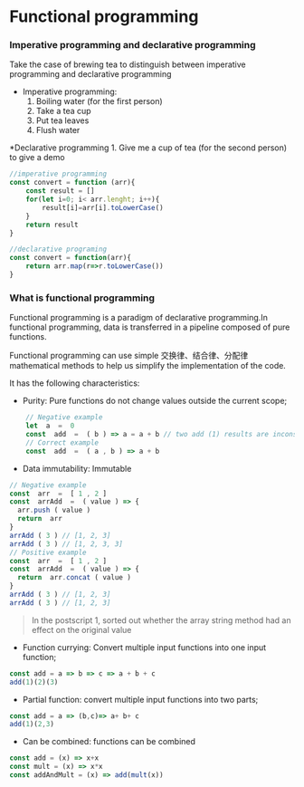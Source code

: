 Functional programming
======================

### Imperative programming and declarative programming

Take the case of brewing tea to distinguish between imperative programming and declarative programming

* Imperative programming: 
    1. Boiling water (for the first person) 
    2. Take a tea cup 
    3. Put tea leaves 
    4. Flush water

*Declarative programming 
    1. Give me a cup of tea (for the second person) to 
    give a demo

```js
//imperative programming
const convert = function (arr){
    const result = []
    for(let i=0; i< arr.lenght; i++){
        result[i]=arr[i].toLowerCase()
    }
    return result
}

//declarative programing 
const convert = function(arr){
    return arr.map(r=>r.toLowerCase())
}
```

### What is functional programming
Functional programming is a paradigm of declarative programming.In functional programming, data is transferred in a pipeline composed of pure functions.

Functional programming can use simple 交换律、结合律、分配律mathematical methods to help us simplify the implementation of the code.

It has the following characteristics:

*   Purity: Pure functions do not change values outside the current scope;
```js
    // Negative example
    let  a  =  0
    const  add  =  ( b ) => a = a + b // two add (1) results are inconsistent       
    // Correct example
    const  add  =  ( a , b ) => a + b    
```

*   Data immutability: Immutable

```js
// Negative example
const  arr  =  [ 1 , 2 ] 
const  arrAdd  =  ( value ) => {  
  arr.push ( value )
  return  arr
}
arrAdd ( 3 ) // [1, 2, 3] 
arrAdd ( 3 ) // [1, 2, 3, 3] 
// Positive example
const  arr  =  [ 1 , 2 ] 
const  arrAdd  =  ( value ) => {  
  return  arr.concat ( value )
}
arrAdd ( 3 ) // [1, 2, 3] 
arrAdd ( 3 ) // [1, 2, 3] 
```

> In the postscript 1, sorted out whether the array string method had an effect on the original value

* Function currying: Convert multiple input functions into one input function;
```js
const add = a => b => c => a + b + c
add(1)(2)(3)
```

* Partial function: convert multiple input functions into two parts;
```js
const add = a => (b,c)=> a+ b+ c
add(1)(2,3)
```
* Can be combined: functions can be combined
```js
const add = (x) => x+x
const mult = (x) => x*x
const addAndMult = (x) => add(mult(x))
```

